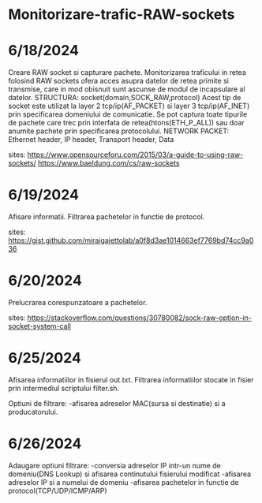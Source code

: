 # Monitorizare-trafic-RAW-sockets

# 6/18/2024
Creare RAW socket si capturare pachete.
Monitorizarea traficului in retea folosind RAW sockets ofera acces asupra datelor de retea primite si transmise, care in mod obisnuit sunt ascunse de modul de incapsulare al datelor.
STRUCTURA: socket(domain,SOCK_RAW,protocol)
Acest tip de socket este utilizat la layer 2 tcp/ip(AF_PACKET) si layer 3 tcp/ip(AF_INET) prin specificarea domeniului de comunicatie. 
Se pot captura toate tipurile de pachete care trec prin interfata de retea(htons(ETH_P_ALL)) sau doar anumite pachete prin specificarea protocolului.
NETWORK PACKET: Ethernet header, IP header, Transport header, Data

sites: https://www.opensourceforu.com/2015/03/a-guide-to-using-raw-sockets/
       https://www.baeldung.com/cs/raw-sockets

# 6/19/2024
Afisare informatii.
Filtrarea pachetelor in functie de protocol.

sites: https://gist.github.com/miraigajettolab/a0f8d3ae1014663ef7769bd74cc9a036

# 6/20/2024
Prelucrarea corespunzatoare a pachetelor.

sites: https://stackoverflow.com/questions/30780082/sock-raw-option-in-socket-system-call

# 6/25/2024
Afisarea informatiilor in fisierul out.txt.
Filtrarea informatiilor stocate in fisier prin intermediul scriptului filter.sh.

Optiuni de filtrare: 
-afisarea adreselor MAC(sursa si destinatie) si a producatorului.

# 6/26/2024
Adaugare optiuni filtrare:
-conversia adreselor IP intr-un nume de domeniu(DNS Lookup) si afisarea continutului fisierului modificat
-afisarea adreselor IP si a numelui de domeniu
-afisarea pachetelor in functie de protocol(TCP/UDP/ICMP/ARP)
